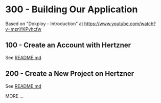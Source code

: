 # 300 - Building Our Application

Based on "Dokploy - Introduction" at https://www.youtube.com/watch?v=mznYKPvhcfw

## 100 - Create an Account with Hertzner

See [README.md](./100/README.md)

## 200 - Create a New Project on Hertzner

See [README.md](./200/README.md)

MORE ...
